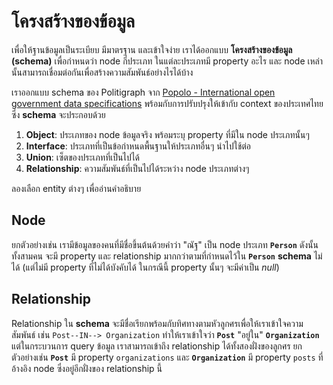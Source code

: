 # โครงสร้างของข้อมูล

เพื่อให้ฐานข้อมูลเป็นระเบียบ มีมาตรฐาน และเข้าใจง่าย เราได้ออกแบบ **โครงสร้างของข้อมูล (schema)** เพื่อกำหนดว่า node กี่ประเภท ในแต่ละประเภทมี property อะไร และ node เหล่านั้นสามารถเชื่อมต่อกันเพื่อสร้างความสัมพันธ์อย่างไรได้บ้าง

เราออกแบบ schema ของ Politigraph จาก [Popolo - International open government data specifications](https://www.popoloproject.com/) พร้อมกับการปรับปรุงให้เข้ากับ context ของประเทศไทย ซึ่ง **schema** จะประกอบด้วย

1. **Object**: ประเภทของ node ข้อมูลจริง พร้อมระบุ property ที่มีใน node ประเภทนั้นๆ
2. **Interface**: ประเภทที่เป็นข้อกำหนดพื้นฐานให้ประเภทอื่นๆ นำไปใช้ต่อ
3. **Union**: เซ็ตของประเภทที่เป็นไปได้
4. **Relationship**: ความสัมพันธ์ที่เป็นไปได้ระหว่าง node ประเภทต่างๆ

ลองเลือก entity ต่างๆ เพื่ออ่านคำอธิบาย

<SchemaGraph></SchemaGraph>

## Node

ยกตัวอย่างเช่น เรามีข้อมูลของคนที่มีชื่อขึ้นต้นด้วยคำว่า "ณัฐ" เป็น node ประเภท **`Person`** ดังนั้นทั้งสามคน จะมี property และ relationship มากกว่าตามที่กำหนดไว้ใน **`Person`** **schema** ไม่ได้ (แต่ไม่มี property ที่ไม่ได้บังคับได้ ในกรณีนี้ property นั้นๆ จะมีค่าเป็น _null_)

<QueryGraph query="query People($where: PersonWhere) { people(where: $where) { id prefix name image birth_date educations previous_occupations }}" :variables='{ "where": { "firstname_STARTS_WITH": "ณัฐ" }}'></QueryGraph>

## Relationship

Relationship ใน **schema** จะมีชื่อเรียกพร้อมกับทิศทางตามหัวลูกศรเพื่อให้เราเข้าใจความสัมพันธ์ เช่น `Post--IN--> Organization` ทำให้เราเข้าใจว่า **`Post`** "อยู่ใน" **`Organization`** แต่ในกระบวนการ query ข้อมูล เราสามารถเข้าถึง relationship ได้ทั้งสองฝั่งของลูกศร ยกตัวอย่างเช่น **`Post`** มี property `organizations` และ **`Organization`** มี property `posts` ที่อ้างอิง node ซึ่งอยู่อีกฝั่งของ relationship นี้

<QueryGraph query="query Organizations($where: OrganizationWhere, $postsWhere2: PostWhere) { organizations(where: $where) { id name posts(where: $postsWhere2) { id label role organizations { id name } } } }" :variables='{ "where": { "id_EQ": "คณะรัฐมนตรี-64" }, "postsWhere2": { "role_EQ": "นายกรัฐมนตรี" } }'></QueryGraph>
